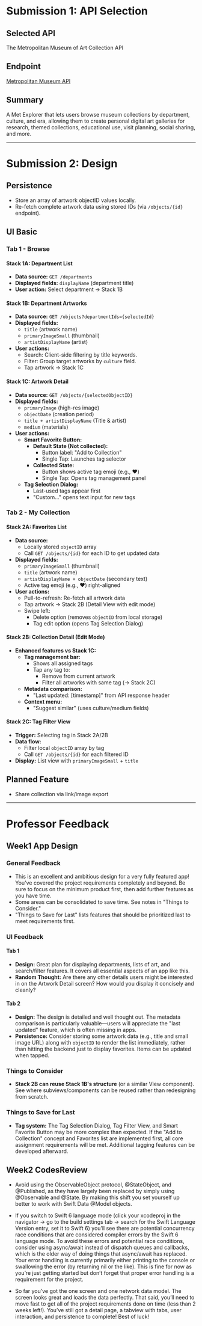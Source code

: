 # Submission 1: API Selection

## Selected API
The Metropolitan Museum of Art Collection API  

## Endpoint
[Metropolitan Museum API](https://metmuseum.github.io/)  

## Summary
A Met Explorer that lets users browse museum collections by department, culture, and era, allowing them to create personal digital art galleries for research, themed collections, educational use, visit planning, social sharing, and more.

---

# Submission 2: Design

## Persistence
- Store an array of artwork objectID values locally.
- Re-fetch complete artwork data using stored IDs (via `/objects/{id}` endpoint).

## UI Basic

### Tab 1 - Browse
#### Stack 1A: Department List
- **Data source:** `GET /departments`
- **Displayed fields:** `displayName` (department title)
- **User action:** Select department → Stack 1B

#### Stack 1B: Department Artworks
- **Data source:** `GET /objects?departmentIds={selectedId}`
- **Displayed fields:**
  - `title` (artwork name)
  - `primaryImageSmall` (thumbnail)
  - `artistDisplayName` (artist)
- **User actions:**
  - Search: Client-side filtering by title keywords.
  - Filter: Group target artworks by `culture` field.
  - Tap artwork → Stack 1C

#### Stack 1C: Artwork Detail
- **Data source:** `GET /objects/{selectedObjectID}`
- **Displayed fields:**
  - `primaryImage` (high-res image)
  - `objectDate` (creation period)
  - `title + artistDisplayName` (Title & artist)
  - `medium` (materials)
- **User actions:**
  - **Smart Favorite Button:**
    - **Default State (Not collected):**
      - Button label: "Add to Collection"
      - Single Tap: Launches tag selector
    - **Collected State:**
      - Button shows active tag emoji (e.g., ❤️)
      - Single Tap: Opens tag management panel
  - **Tag Selection Dialog:**
    - Last-used tags appear first
    - "Custom..." opens text input for new tags

### Tab 2 - My Collection
#### Stack 2A: Favorites List
- **Data source:**
  - Locally stored `objectID` array
  - Call `GET /objects/{id}` for each ID to get updated data
- **Displayed fields:**
  - `primaryImageSmall` (thumbnail)
  - `title` (artwork name)
  - `artistDisplayName + objectDate` (secondary text)
  - Active tag emoji (e.g., ❤️) right-aligned
- **User actions:**
  - Pull-to-refresh: Re-fetch all artwork data
  - Tap artwork → Stack 2B (Detail View with edit mode)
  - Swipe left:
    - Delete option (removes `objectID` from local storage)
    - Tag edit option (opens Tag Selection Dialog)

#### Stack 2B: Collection Detail (Edit Mode)
- **Enhanced features vs Stack 1C:**
  - **Tag management bar:**
    - Shows all assigned tags
    - Tap any tag to:
      - Remove from current artwork
      - Filter all artworks with same tag (→ Stack 2C)
  - **Metadata comparison:**
    - "Last updated: [timestamp]" from API response header
  - **Context menu:**
    - "Suggest similar" (uses culture/medium fields)

#### Stack 2C: Tag Filter View
- **Trigger:** Selecting tag in Stack 2A/2B
- **Data flow:**
  - Filter local `objectID` array by tag
  - Call `GET /objects/{id}` for each filtered ID
- **Display:** List view with `primaryImageSmall` + `title`

## Planned Feature
- Share collection via link/image export

---



# Professor Feedback   

##  Week1 App Design

### General Feedback
- This is an excellent and ambitious design for a very fully featured app! You’ve covered the project requirements completely and beyond. Be sure to focus on the minimum product first, then add further features as you have time.
- Some areas can be consolidated to save time. See notes in "Things to Consider."
- "Things to Save for Last" lists features that should be prioritized last to meet requirements first.

### UI Feedback
#### Tab 1
- **Design:** Great plan for displaying departments, lists of art, and search/filter features. It covers all essential aspects of an app like this.
- **Random Thought:** Are there any other details users might be interested in on the Artwork Detail screen? How would you display it concisely and cleanly?

#### Tab 2
- **Design:** The design is detailed and well thought out. The metadata comparison is particularly valuable—users will appreciate the "last updated" feature, which is often missing in apps.
- **Persistence:** Consider storing some artwork data (e.g., title and small image URL) along with `objectID` to render the list immediately, rather than hitting the backend just to display favorites. Items can be updated when tapped.

### Things to Consider
- **Stack 2B can reuse Stack 1B's structure** (or a similar View component). See where subviews/components can be reused rather than redesigning from scratch.

### Things to Save for Last
- **Tag system:** The Tag Selection Dialog, Tag Filter View, and Smart Favorite Button may be more complex than expected. If the "Add to Collection" concept and Favorites list are implemented first, all core assignment requirements will be met. Additional tagging features can be developed afterward.



## Week2 CodesReview
- Avoid using the ObservableObject protocol, @StateObject, and @Published, as they have largely been replaced by simply using @Observable and @State. By making this shift you set yourself up better to work with Swift Data @Model objects.
  
- If you switch to Swift 6 language mode (click your xcodeproj in the navigator -> go to the build settings tab -> search for the Swift Language Version entry, set it to Swift 6) you’ll see there are potential concurrency race conditions that are considered compiler errors by the Swift 6 language mode. To avoid these errors and potential race conditions, consider using async/await instead of dispatch queues and callbacks, which is the older way of doing things that async/await has replaced.
Your error handling is currently primarily either printing to the console or swallowing the error (by returning nil or the like). This is fine for now as you’re just getting started but don’t forget that proper error handling is a requirement for the project.

- So far you’ve got the one screen and one network data model. The screen looks great and loads the data perfectly. That said, you’ll need to move fast to get all of the project requirements done on time (less than 2 weeks left!). You’ve still got a detail page, a tabview with tabs, user interaction, and persistence to complete! Best of luck!

